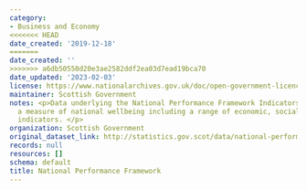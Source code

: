 ```yaml
---
category:
- Business and Economy
<<<<<<< HEAD
date_created: '2019-12-18'
=======
date_created: ''
>>>>>>> a6db50550d20e3ae2582ddf2ea03d7ead19bca70
date_updated: '2023-02-03'
license: https://www.nationalarchives.gov.uk/doc/open-government-licence/version/3/
maintainer: Scottish Government
notes: <p>Data underlying the National Performance Framework Indicators. These give
  a measure of national wellbeing including a range of economic, social and environmental
  indicators. </p>
organization: Scottish Government
original_dataset_link: http://statistics.gov.scot/data/national-performance-framework
records: null
resources: []
schema: default
title: National Performance Framework
---
```


